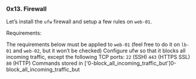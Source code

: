 ### 0x13. Firewall

Let’s install the `ufw` firewall and setup a few rules on `web-01`.

Requirements:

The requirements below must be applied to `web-01` (feel free to do it on `lb-01` and `web-02`, but it won’t be checked)
Configure ufw so that it blocks all incoming traffic, except the following TCP ports:
`22` (SSH)
`443` (HTTPS SSL)
`80` (HTTP)
Commands stored in ['0-block_all_incoming_traffic_but']0-block_all_incoming_traffic_but
